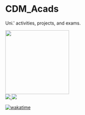 # CDM_Acads
Uni.' activities, projects, and exams.

<div id="header" align="left">
  <img src="https://cdn.dribbble.com/users/1708950/screenshots/4188877/developer_med.gif" width="200"/>
</div>

<div id="badges">
  <a href="https://facebook.com/kim.hajin91">
    <img src="https://img.shields.io/badge/Facebook-blue?style=for-the-badge&logo=facebook&logoColor=white"/>
  </a>
  <a href="https://twitter.com/seuriin">
    <img src="https://img.shields.io/badge/Twitter-blue?style=for-the-badge&logo=twitter&logoColor=white"/>
  </a>
</div>

[![wakatime](https://wakatime.com/badge/github/SSL-ACTX/CDM_Acads.svg)](https://wakatime.com/badge/github/SSL-ACTX/CDM_Acads)
